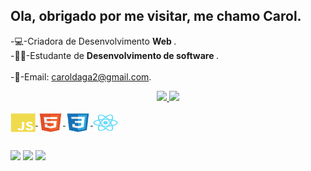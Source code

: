 ## Ola, obrigado por me visitar, me chamo Carol.
-💻-Criadora de Desenvolvimento <strong> Web </strong>.
<br>
-👨‍💻-Estudante de <strong>Desenvolvimento de software </strong>.
<br>
<br>
-📧-Email: caroldaga2@gmail.com</strong>.
<br>
<div align="center">
  <a href="https://github.com/Caroldgt">
  <img height="120em" src="https://github-readme-stats.vercel.app/api?username=Caroldgt&show_icons=true&theme=dark&include_all_commits=true&count_private=true"/>
  <img height="120em" src="https://github-readme-stats.vercel.app/api/top-langs/?username=Caroldgt&layout=compact&langs_count=7&theme=dark&include"/>
</div>
<div style="display: inline_block"><br>
  <img align="center"  height="30" width="40" src="https://raw.githubusercontent.com/devicons/devicon/master/icons/javascript/javascript-plain.svg">
  <img align="center"  height="30" width="40" src="https://raw.githubusercontent.com/devicons/devicon/master/icons/html5/html5-original.svg">
  <img align="center"  height="30" width="40" src="https://raw.githubusercontent.com/devicons/devicon/master/icons/css3/css3-original.svg">
  <img align="center"  height="30" width="40" src="https://raw.githubusercontent.com/devicons/devicon/master/icons/react/react-original.svg">
 
</div>
  
  ##
 
<div> 
  <a href="https://www.instagram.com/carol_dgt/" target="_blank"><img src="https://img.shields.io/badge/-Instagram-%23E4405F?style=for-the-badge&logo=instagram&logoColor=white" target="_blank"></a>
  <a href = "https://criarmeulink.com.br/u/1682645372"><img src="https://img.shields.io/badge/-Gmail-%23333?style=for-the-badge&logo=gmail&logoColor=white" target="_blank"></a>
  <a href = "https://wa.me/5517992142475?text=Ol%C3%A1%2Cgostaria+de+fazer+um+or%C3%A7amento%21"><img src="https://img.shields.io/badge/-Whatsapp-%25D366?style=for-the-badge&logo=whatsapp&logoColor=white" target="_blank"></a>

 
</div>
